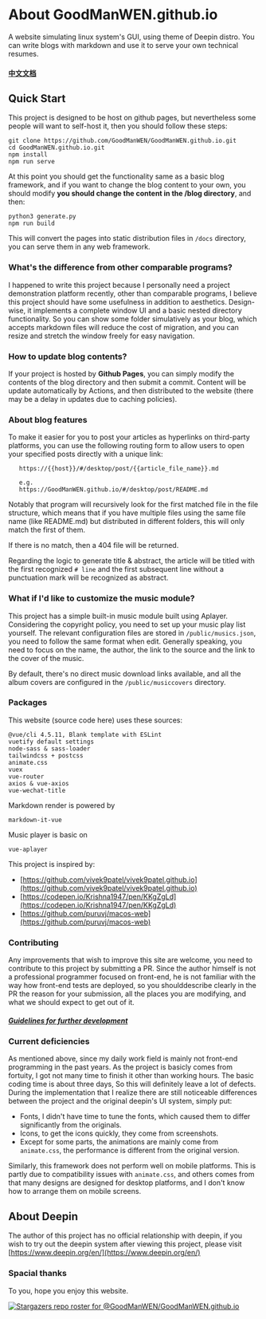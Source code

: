 
# About GoodManWEN.github.io

A website simulating linux system's GUI, using theme of Deepin distro. You can write blogs with markdown and use it to serve your own technical resumes.

#### [中文文档](https://github.com/GoodManWEN/GoodManWEN.github.io/blob/main/misc/readme_chs.md)

## Quick Start
This project is designed to be host on github pages, but nevertheless some people will want to self-host it, then you should follow these steps:
```
git clone https://github.com/GoodManWEN/GoodManWEN.github.io.git
cd GoodManWEN.github.io.git
npm install
npm run serve
```
At this point you should get the functionality same as a basic blog framework, and if you want to change the blog content to your own, you should modify **you should change the content in the /blog directory**, and then:
```
python3 generate.py
npm run build
```
This will convert the pages into static distribution files in `/docs` directory, you can serve them in any web framework.

### What's the difference from other comparable programs?

I happened to write this project because I personally need a project demonstration platform recently, other than comparable programs, I believe this project should have some usefulness in addition to aesthetics. Design-wise, it implements a complete window UI and a basic nested directory functionality. So you can show some folder simulatively as your blog, which accepts markdown files will reduce the cost of migration, and you can resize and stretch the window freely for easy navigation.

### How to update blog contents?

If your project is hosted by **Github Pages**, you can simply modify the contents of the blog directory and then submit a commit. Content will be update automatically by Actions, and then distributed to the website (there may be a delay in updates due to caching policies).

### About blog features

To make it easier for you to post your articles as hyperlinks on third-party platforms, you can use the following routing form to allow users to open your specified posts directly with a unique link:
```
   https://{{host}}/#/desktop/post/{{article_file_name}}.md

   e.g.
   https://GoodManWEN.github.io/#/desktop/post/README.md
```

Notably that program will recursively look for the first matched file in the file structure, which means that if you have multiple files using the same file name (like README.md) but distributed in different folders, this will only match the first of them. 

If there is no match, then a 404 file will be returned.

Regarding the logic to generate title & abstract, the article will be titled with the first recognized `# line` and the first subsequent line without a punctuation mark will be recognized as abstract.

### What if I'd like to customize the music module?

This project has a simple built-in music module built using Aplayer. Considering the copyright policy, you need to set up your music play list yourself. The relevant configuration files are stored in `/public/musics.json`, you need to follow the same format when edit. Generally speaking, you need to focus on the name, the author, the link to the source and the link to the cover of the music.

By default, there's no direct music download links available, and all the album covers are configured in the `/public/musiccovers` directory.

### Packages

This website (source code here) uses these sources:
```
@vue/cli 4.5.11, Blank template with ESLint
vuetify default settings
node-sass & sass-loader
tailwindcss + postcss
animate.css
vuex
vue-router
axios & vue-axios
vue-wechat-title
```
Markdown render is powered by 
```
markdown-it-vue
```
Music player is basic on
```
vue-aplayer
```
This project is inspired by:
- [https://github.com/vivek9patel/vivek9patel.github.io](https://github.com/vivek9patel/vivek9patel.github.io)
- [https://codepen.io/Krishna1947/pen/KKgZgLd](https://codepen.io/Krishna1947/pen/KKgZgLd)
- [https://github.com/puruvj/macos-web](https://github.com/puruvj/macos-web)



### Contributing

Any improvements that wish to improve this site are welcome, you need to contribute to this project by submitting a PR. Since the author himself is not a professional programmer focused on front-end, he is not familiar with the way how front-end tests are deployed, so you shoulddescribe clearly in the PR the reason for your submission, all the places you are modifying, and what we should expect to get out of it.

##### [Guidelines for further development](https://github.com/GoodManWEN/GoodManWEN.github.io/blob/main/misc/Guidelines%20for%20further%20development.md)


### Current deficiencies

As mentioned above, since my daily work field is mainly not front-end programming in the past years. As the project is basicly comes from fortuity, I got not many time to finish it other than working hours. The basic coding time is about three days, So this will definitely leave a lot of defects. During the implementation that I realize there are still noticeable differences between the project and the original deepin's UI system, simply put:
- Fonts, I didn't have time to tune the fonts, which caused them to differ significantly from the originals.
- Icons, to get the icons quickly, they come from screenshots.
- Except for some parts, the animations are mainly come from `animate.css`, the performance is different from the original version.

Similarly, this framework does not perform well on mobile platforms. This is partly due to compatibility issues with `animate.css`, and others comes from that many designs are designed for desktop platforms, and I don't know how to arrange them on mobile screens.

## About Deepin

The author of this project has no official relationship with deepin, if you wish to try out the deepin system after viewing this project, please visit [https://www.deepin.org/en/](https://www.deepin.org/en/)

### Spacial thanks

To you, hope you enjoy this website.

[![Stargazers repo roster for @GoodManWEN/GoodManWEN.github.io](https://reporoster.com/stars/GoodManWEN/GoodManWEN.github.io)](https://github.com/GoodManWEN/GoodManWEN.github.io/stargazers)
